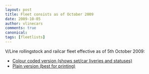```yaml
---
layout: post
title: Fleet consists as of October 2009
date: 2009-10-05
author: vlinecars
comments: true
canonical: 
tags: [fleetlists]
---
```


V/Line rollingstock and railcar fleet effective as of 5th October 2009:

* [Colour coded version (shows set/car liveries and statuses)](/files/vlinefleet_colour_2009-10-05.pdf)
* [Plain version (best for printing)](/files/vlinefleet_plain_2009-10-05.pdf)

